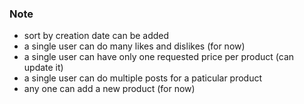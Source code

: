 ### Note
- sort by creation date can be added 
- a single user can do many likes and dislikes (for now)
- a single user can have only one requested price per product (can update it)
- a single user can do multiple posts for a paticular product
- any one can add a new product (for now)